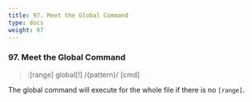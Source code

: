 ```yaml
---
title: 97. Meet the Global Command
type: docs
weight: 97
---
```


### 97. Meet the Global Command

>:[range] global[!] /{pattern}/ [cmd]

The global command will execute for the whole file if there is no `[range]`.
